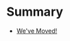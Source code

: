 # Summary

* [We've Moved!](redirect.md)

<!-- this page is included so that GitBook will show a redirect message. DO NOT DELETE THIS -->
